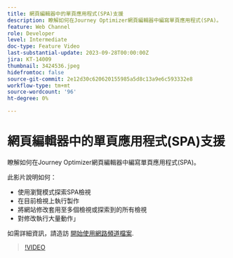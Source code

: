 ```yaml
---
title: 網頁編輯器中的單頁應用程式(SPA)支援
description: 瞭解如何在Journey Optimizer網頁編輯器中編寫單頁應用程式(SPA)。
feature: Web Channel
role: Developer
level: Intermediate
doc-type: Feature Video
last-substantial-update: 2023-09-28T00:00:00Z
jira: KT-14009
thumbnail: 3424536.jpeg
hidefromtoc: false
source-git-commit: 2e12d30c620620155985a5d8c13a9e6c593332e8
workflow-type: tm+mt
source-wordcount: '96'
ht-degree: 0%

---
```



# 網頁編輯器中的單頁應用程式(SPA)支援

瞭解如何在Journey Optimizer網頁編輯器中編寫單頁應用程式(SPA)。

此影片說明如何：

* 使用瀏覽模式探索SPA檢視
* 在目前檢視上執行製作
* 將網站修改套用至多個檢視或探索到的所有檢視
* 對修改執行大量動作」

如需詳細資訊，請造訪 [開始使用網路頻道檔案](https://experienceleague.adobe.com/docs/journey-optimizer/using/web/get-started-web.html).

>[!VIDEO](https://video.tv.adobe.com/v/3424536/?learn=on)
